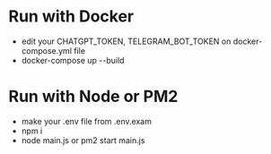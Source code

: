 # Run with Docker

- edit your CHATGPT_TOKEN, TELEGRAM_BOT_TOKEN on docker-compose.yml file
- docker-compose up --build

# Run with Node or PM2

- make your .env file from .env.exam
- npm i
- node main.js or pm2 start main.js
